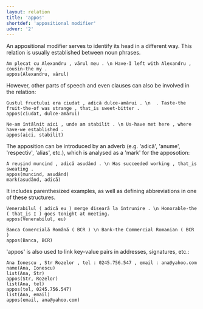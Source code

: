 ```yaml
---
layout: relation
title: 'appos'
shortdef: 'appositional modifier'
udver: '2'
---
```


An appositional modifier serves to identify its head in a different way. This relation is usually established between noun phrases.

~~~ sdparse
Am plecat cu Alexandru , vărul meu . \n Have-I left with Alexandru , cousin-the my .
appos(Alexandru, vărul)
~~~

However, other parts of speech and even clauses can also be involved in the relation:

~~~ sdparse
Gustul fructului era ciudat , adică dulce-amărui . \n  . Taste-the fruit-the-of was strange , that_is sweet-bitter .
appos(ciudat, dulce-amărui)
~~~

~~~ sdparse
Ne-am întâlnit aici , unde am stabilit . \n Us-have met here , where have-we established .
appos(aici, stabilit)
~~~

The apposition can be introduced by an adverb (e.g. 'adică', 'anume', 'respectiv', 'alias', etc.), which is analysed as a 'mark' for the apposotion:

~~~ sdparse
A reușind muncind , adică asudând . \n Has succeeded working , that_is sweating .
appos(muncind, asudând)
mark(asudând, adică)
~~~

It includes parenthesized examples, as well as defining abbreviations in one of these structures.

~~~ sdparse
Venerabilul ( adică eu ) merge diseară la întrunire . \n Honorable-the ( that_is I ) goes tonight at meeting.
appos(Venerabilul, eu)
~~~

~~~ sdparse
Banca Comercială Română ( BCR ) \n Bank-the Commercial Romanian ( BCR )
appos(Banca, BCR)
~~~

'appos' is also used to link key-value pairs in addresses, signatures, etc.:

~~~ sdparse
Ana Ionescu , Str Rozelor , tel : 0245.756.547 , email : ana@yahoo.com
name(Ana, Ionescu)
list(Ana, Str)
appos(Str, Rozelor)
list(Ana, tel)
appos(tel, 0245.756.547)
list(Ana, email)
appos(email, ana@yahoo.com)
~~~
<!-- Interlanguage links updated Út 9. května 2023, 20:03:59 CEST -->
